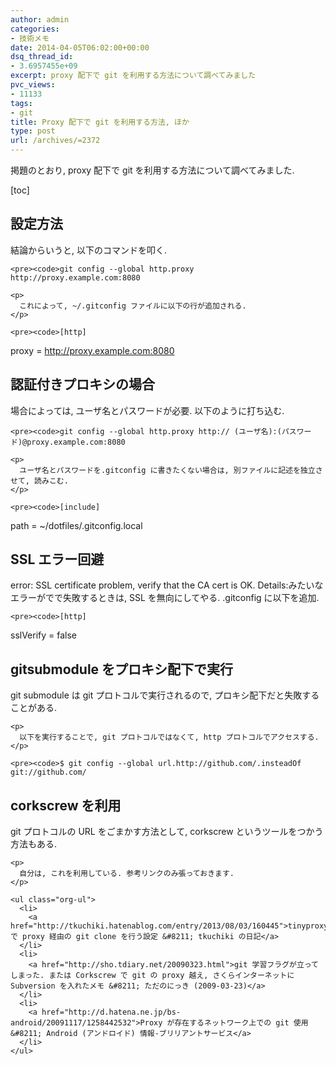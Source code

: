 ```yaml
---
author: admin
categories:
- 技術メモ
date: 2014-04-05T06:02:00+00:00
dsq_thread_id:
- 3.6957455e+09
excerpt: proxy 配下で git を利用する方法について調べてみました
pvc_views:
- 11133
tags:
- git
title: Proxy 配下で git を利用する方法, ほか
type: post
url: /archives/=2372
---
```


掲題のとおり, proxy 配下で git を利用する方法について調べてみました. 

[toc] 

<div id="outline-container-unnumbered-1" class="outline-2">
  <h2 id="unnumbered-1">
    設定方法
  </h2>
  
  <div class="outline-text-2" id="text-unnumbered-1">
    <p>
      結論からいうと, 以下のコマンドを叩く.
    </p>
    
    <pre><code>git config --global http.proxy http://proxy.example.com:8080
</code></pre>
    
    <p>
      これによって, ~/.gitconfig ファイルに以下の行が追加される.
    </p>
    
    <pre><code>[http]
proxy = http://proxy.example.com:8080
</code></pre>
  </div>
</div>

<div id="outline-container-unnumbered-2" class="outline-2">
  <h2 id="unnumbered-2">
    認証付きプロキシの場合
  </h2>
  
  <div class="outline-text-2" id="text-unnumbered-2">
    <p>
      場合によっては, ユーザ名とパスワードが必要. 以下のように打ち込む.
    </p>
    
    <pre><code>git config --global http.proxy http:// (ユーザ名):(パスワード)@proxy.example.com:8080
</code></pre>
    
    <p>
      ユーザ名とパスワードを.gitconfig に書きたくない場合は, 別ファイルに記述を独立させて, 読みこむ.
    </p>
    
    <pre><code>[include]
path = ~/dotfiles/.gitconfig.local
</code></pre>
  </div>
</div>

<div id="outline-container-unnumbered-3" class="outline-2">
  <h2 id="unnumbered-3">
    SSL エラー回避
  </h2>
  
  <div class="outline-text-2" id="text-unnumbered-3">
    <p>
      error: SSL certificate problem, verify that the CA cert is OK. Details:みたいなエラーがでで失敗するときは, SSL を無向にしてやる. .gitconfig に以下を追加.
    </p>
    
    <pre><code>[http]
sslVerify = false
</code></pre>
  </div>
</div>

<div id="outline-container-unnumbered-4" class="outline-2">
  <h2 id="unnumbered-4">
    gitsubmodule をプロキシ配下で実行
  </h2>
  
  <div class="outline-text-2" id="text-unnumbered-4">
    <p>
      git submodule は git プロトコルで実行されるので, プロキシ配下だと失敗することがある.
    </p>
    
    <p>
      以下を実行することで, git プロトコルではなくて, http プロトコルでアクセスする.
    </p>
    
    <pre><code>$ git config --global url.http://github.com/.insteadOf git://github.com/
</code></pre>
  </div>
</div>

<div id="outline-container-unnumbered-5" class="outline-2">
  <h2 id="unnumbered-5">
    corkscrew を利用
  </h2>
  
  <div class="outline-text-2" id="text-unnumbered-5">
    <p>
      git プロトコルの URL をごまかす方法として, corkscrew というツールをつかう方法もある.
    </p>
    
    <p>
      自分は, これを利用している. 参考リンクのみ張っておきます.
    </p>
    
    <ul class="org-ul">
      <li>
        <a href="http://tkuchiki.hatenablog.com/entry/2013/08/03/160445">tinyproxy で proxy 経由の git clone を行う設定 &#8211; tkuchiki の日記</a>
      </li>
      <li>
        <a href="http://sho.tdiary.net/20090323.html">git 学習フラグが立ってしまった. または Corkscrew で git の proxy 越え, さくらインターネットに Subversion を入れたメモ &#8211; ただのにっき (2009-03-23)</a>
      </li>
      <li>
        <a href="http://d.hatena.ne.jp/bs-android/20091117/1258442532">Proxy が存在するネットワーク上での git 使用 &#8211; Android (アンドロイド) 情報-ブリリアントサービス</a>
      </li>
    </ul>
  </div>
</div>
